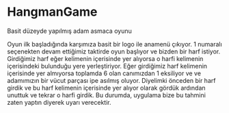 # HangmanGame
Basit düzeyde yapılmış adam asmaca oyunu

Oyun ilk başladığında karşımıza basit bir logo ile anamenü çıkıyor. 1 numaralı seçenekten devam ettiğimiz taktirde oyun başlıyor ve bizden bir harf istiyor.
Girdiğimiz harf eğer kelimenin içerisinde yer alıyorsa o harfi kelimenin içerisindeki bulunduğu yere yerleştiriyor.
Eğer girdiğimiz harf kelimenin içerisinde yer almıyorsa toplamda 6 olan canımızdan 1 eksiliyor ve ve adamımızın bir vücut parçası ipe asılmış oluyor.
Diyelimki önceden bir harf girdik ve bu harf kelimenin içerisinde yer alıyor olarak gördük ardından unuttuk ve tekrar o harfi girdik. Bu durumda, uygulama bize bu tahmini zaten yaptın diyerek uyarı verecektir.
